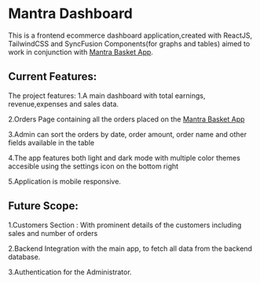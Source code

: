 # Mantra Dashboard

This is a frontend ecommerce dashboard application,created with ReactJS, TailwindCSS and SyncFusion Components(for graphs and tables) aimed to work in conjunction with [Mantra Basket App](https://www.mantra-basket.netlify.app).

## Current Features:

The project features:
1.A main dashboard with total earnings, revenue,expenses and sales data.

<!-- Add dashboard image displaying the feature -->
2.Orders Page containing all the orders placed on the [Mantra Basket App](https://www.mantra-basket.netlify.app)

3.Admin can sort the orders by date, order amount, order name and other fields available in the table

4.The app features both light and dark mode with multiple color themes accesible using the settings icon on the bottom right

5.Application is mobile responsive.

## Future Scope:

1.Customers Section : With prominent details of the customers including sales and number of orders

2.Backend Integration with the main app, to fetch all data from the backend database.

3.Authentication for the Administrator.
